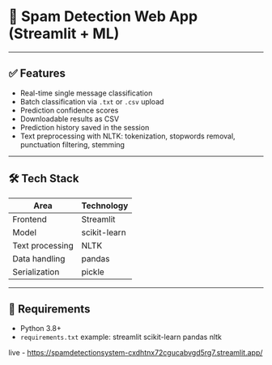 # 📧 Spam Detection Web App (Streamlit + ML)

---

## ✅ Features
- Real-time single message classification  
- Batch classification via `.txt` or `.csv` upload  
- Prediction confidence scores  
- Downloadable results as CSV  
- Prediction history saved in the session  
- Text preprocessing with NLTK: tokenization, stopwords removal, punctuation filtering, stemming

---

## 🛠 Tech Stack
| Area | Technology |
|---|---|
| Frontend | Streamlit |
| Model | scikit-learn |
| Text processing | NLTK |
| Data handling | pandas |
| Serialization | pickle |

---

## 🔧 Requirements
- Python 3.8+  
- `requirements.txt` example:
streamlit
scikit-learn
pandas
nltk

live - https://spamdetectionsystem-cxdhtnx72cgucabvgd5rg7.streamlit.app/
